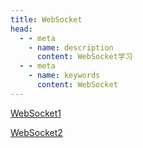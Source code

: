 ```yaml
---
title: WebSocket
head:
  - - meta
    - name: description
      content: WebSocket学习
  - - meta
    - name: keywords
      content: WebSocket
---
```


[WebSocket1](https://panjiachen.github.io/awesome-bookmarks/interview/network.html#websocket)

[WebSocket2](https://halfrost.com/websocket/)
